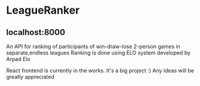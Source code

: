 # LeagueRanker

## localhost:8000

An API for ranking of participants of win-draw-lose 2-person games in separate,endless leagues
Ranking is done using ELO system developed by Arpad Elo

React frontend is currently in the works. It's a big project :)
Any ideas will be greatly appreciated
